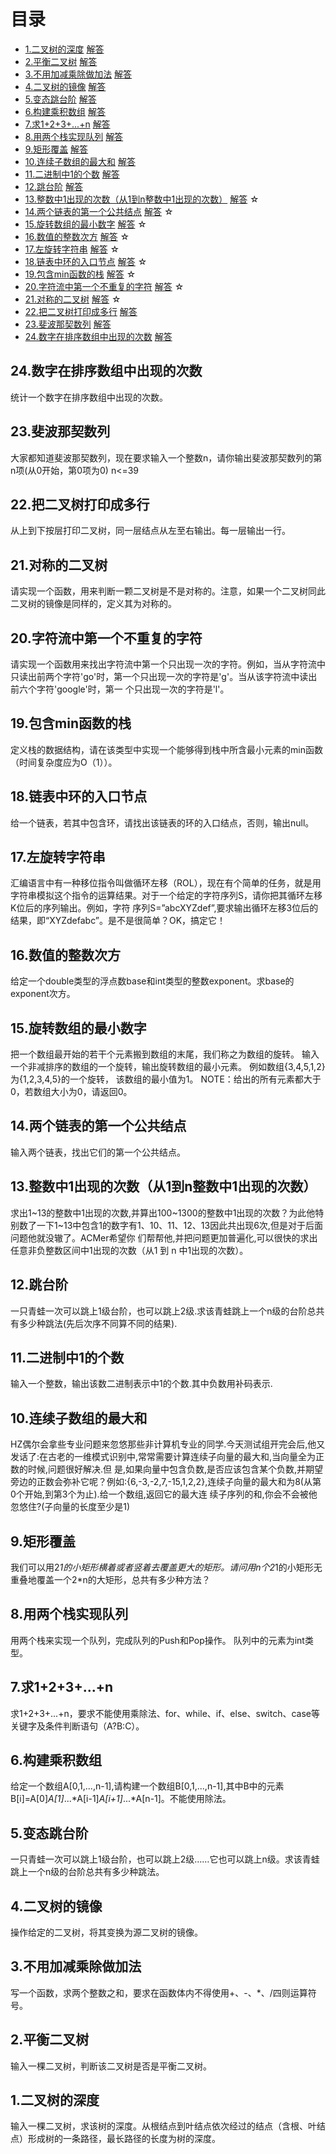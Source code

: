 # 目录
* [1.二叉树的深度](#1.二叉树的深度)  [解答](./1.二叉树的深度.cpp)
* [2.平衡二叉树](#2.平衡二叉树) [解答](./2.平衡二叉树.cpp) 
* [3.不用加减乘除做加法](#3.不用加减乘除做加法) [解答](./3.不用加减乘除做加法.cpp)
* [4.二叉树的镜像](#4.二叉树的镜像) [解答](./4.二叉树的镜像.cpp)
* [5.变态跳台阶](#5.变态跳台阶) [解答](./5.变态跳台阶.cpp)
* [6.构建乘积数组](#6.构建乘积数组) [解答](./6.构建乘积数组.cpp)
* [7.求1+2+3+...+n](#7.求1+2+3+...+n) [解答](./7.求1+2+3+...+n.cpp)
* [8.用两个栈实现队列](#8.用两个栈实现队列) [解答](./8.用两个栈实现队列.cpp)
* [9.矩形覆盖](#9.矩形覆盖) [解答](./9.矩形覆盖.cpp)
* [10.连续子数组的最大和](#10.连续子数组的最大和) [解答](./10.连续子数组的最大和.cpp)
* [11.二进制中1的个数](#11.二进制中1的个数) [解答](./11.二进制中1的个数.cpp)
* [12.跳台阶](#12.跳台阶) [解答](./12.跳台阶.cpp)
* [13.整数中1出现的次数（从1到n整数中1出现的次数）](#13.整数中1出现的次数（从1到n整数中1出现的次数）) [解答](./13.整数中1出现的次数（从1到n整数中1出现的次数）.cpp) &star;
* [14.两个链表的第一个公共结点](#14.两个链表的第一个公共结点) [解答](./14.两个链表的第一个公共结点.cpp) &star;
* [15.旋转数组的最小数字](#15.旋转数组的最小数字) [解答](./15.旋转数组的最小数字.cpp) &star;
* [16.数值的整数次方](#16.数值的整数次方) [解答](./16.数值的整数次方.cpp) &star;
* [17.左旋转字符串](#17.左旋转字符串) [解答](./17.左旋转字符串.cpp) &star;
* [18.链表中环的入口节点](#18.链表中环的入口节点) [解答](./18.链表中环的入口节点.cpp) &star;
* [19.包含min函数的栈](#19.包含min函数的栈) [解答](./19.包含min函数的栈.cpp) &star;
* [20.字符流中第一个不重复的字符](#20.字符流中第一个不重复的字符) [解答](./20.字符流中第一个不重复的字符.cpp) &star;
* [21.对称的二叉树](#21.对称的二叉树) [解答](./21.对称的二叉树.cpp) &star;
* [22.把二叉树打印成多行](#22.把二叉树打印成多行) [解答](./22.把二叉树打印成多行.cpp)
* [23.斐波那契数列](#23.斐波那契数列) [解答](./23.斐波那契数列.cpp)
* [24.数字在排序数组中出现的次数](#24.数字在排序数组中出现的次数) [解答](./24.数字在排序数组中出现的次数.cpp)
## 24.数字在排序数组中出现的次数

统计一个数字在排序数组中出现的次数。
## 23.斐波那契数列

大家都知道斐波那契数列，现在要求输入一个整数n，请你输出斐波那契数列的第n项(从0开始，第0项为0)
n<=39
## 22.把二叉树打印成多行

从上到下按层打印二叉树，同一层结点从左至右输出。每一层输出一行。
## 21.对称的二叉树

请实现一个函数，用来判断一颗二叉树是不是对称的。注意，如果一个二叉树同此二叉树的镜像是同样的，定义其为对称的。
## 20.字符流中第一个不重复的字符

请实现一个函数用来找出字符流中第一个只出现一次的字符。例如，当从字符流中只读出前两个字符'go'时，第一个只出现一次的字符是'g'。当从该字符流中读出前六个字符'google'时，第一
个只出现一次的字符是'l'。
## 19.包含min函数的栈

定义栈的数据结构，请在该类型中实现一个能够得到栈中所含最小元素的min函数（时间复杂度应为O（1））。
## 18.链表中环的入口节点

给一个链表，若其中包含环，请找出该链表的环的入口结点，否则，输出null。
## 17.左旋转字符串

汇编语言中有一种移位指令叫做循环左移（ROL），现在有个简单的任务，就是用字符串模拟这个指令的运算结果。对于一个给定的字符序列S，请你把其循环左移K位后的序列输出。例如，字符
序列S=”abcXYZdef”,要求输出循环左移3位后的结果，即“XYZdefabc”。是不是很简单？OK，搞定它！
## 16.数值的整数次方

给定一个double类型的浮点数base和int类型的整数exponent。求base的exponent次方。
## 15.旋转数组的最小数字

把一个数组最开始的若干个元素搬到数组的末尾，我们称之为数组的旋转。 输入一个非减排序的数组的一个旋转，输出旋转数组的最小元素。 例如数组{3,4,5,1,2}为{1,2,3,4,5}的一个旋转，
该数组的最小值为1。 NOTE：给出的所有元素都大于0，若数组大小为0，请返回0。
## 14.两个链表的第一个公共结点

输入两个链表，找出它们的第一个公共结点。
## 13.整数中1出现的次数（从1到n整数中1出现的次数）

求出1~13的整数中1出现的次数,并算出100~1300的整数中1出现的次数？为此他特别数了一下1~13中包含1的数字有1、10、11、12、13因此共出现6次,但是对于后面问题他就没辙了。ACMer希望你
们帮帮他,并把问题更加普遍化,可以很快的求出任意非负整数区间中1出现的次数（从1 到 n 中1出现的次数）。
## 12.跳台阶

一只青蛙一次可以跳上1级台阶，也可以跳上2级.求该青蛙跳上一个n级的台阶总共有多少种跳法(先后次序不同算不同的结果).
## 11.二进制中1的个数

输入一个整数，输出该数二进制表示中1的个数.其中负数用补码表示.
## 10.连续子数组的最大和

HZ偶尔会拿些专业问题来忽悠那些非计算机专业的同学.今天测试组开完会后,他又发话了:在古老的一维模式识别中,常常需要计算连续子向量的最大和,当向量全为正数的时候,问题很好解决.但
是,如果向量中包含负数,是否应该包含某个负数,并期望旁边的正数会弥补它呢？例如:{6,-3,-2,7,-15,1,2,2},连续子向量的最大和为8(从第0个开始,到第3个为止).给一个数组,返回它的最大连
续子序列的和,你会不会被他忽悠住?(子向量的长度至少是1)
## 9.矩形覆盖

我们可以用2*1的小矩形横着或者竖着去覆盖更大的矩形。请问用n个2*1的小矩形无重叠地覆盖一个2*n的大矩形，总共有多少种方法？
## 8.用两个栈实现队列

用两个栈来实现一个队列，完成队列的Push和Pop操作。 队列中的元素为int类型。
## 7.求1+2+3+...+n

求1+2+3+...+n，要求不能使用乘除法、for、while、if、else、switch、case等关键字及条件判断语句（A?B:C）。
## 6.构建乘积数组

给定一个数组A[0,1,...,n-1],请构建一个数组B[0,1,...,n-1],其中B中的元素B[i]=A[0]*A[1]*...*A[i-1]*A[i+1]*...*A[n-1]。不能使用除法。

## 5.变态跳台阶

一只青蛙一次可以跳上1级台阶，也可以跳上2级……它也可以跳上n级。求该青蛙跳上一个n级的台阶总共有多少种跳法。

## 4.二叉树的镜像

操作给定的二叉树，将其变换为源二叉树的镜像。

## 3.不用加减乘除做加法

写一个函数，求两个整数之和，要求在函数体内不得使用+、-、*、/四则运算符号。

## 2.平衡二叉树

输入一棵二叉树，判断该二叉树是否是平衡二叉树。

## 1.二叉树的深度

输入一棵二叉树，求该树的深度。从根结点到叶结点依次经过的结点（含根、叶结点）形成树的一条路径，最长路径的长度为树的深度。
